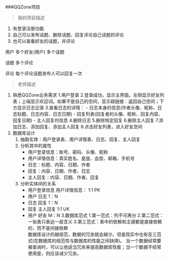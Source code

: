 ###QQZone项目
> 我的项目描述
1. 有登录注册功能
2. 自己可以发布话题、删除话题、回复评论自己话题的评论
3. 也可以查看好友的话题，并评论


用户
    多个好友(用户)
    多个话题

话题
    多个评论
    
评论
    每个评论话题发布人可以回复一次
    
> 老师描述
1. 熟悉QQZone业务需求
    1.用户登录
    2.登录成功，显示主界面。左侧显示好友列表；上端显示欢迎词。如果不是自己的空间，显示超链接：返回自己空间；下方显示日志记录
    3.查看日志的详情：
        - 日志本身的信息(作者头像、昵称、日志标题、日志内容、日志日期)
        - 回复列表(回复者的头像、昵称、回复内容、回复日期)
        - 主人回复的信息
    4.删除日志
    5.删除特定回复
    6.删除主人回复
    7.添加日志、添加回复、添加主人回复
    8.点击好友列表，进入好友空间
2. 数据库设计
    1. 抽取实体：用户登录表、用户详情表、日志、回复、主人回复
    2. 分析其中的属性
        - 用户登录信息：账号、密码、头像、昵称
        - 用户详情信息：真实姓名、星座、血型、邮箱、手机号
        - 日志：标题、内容、日期、作者
        - 回复：内容、日期、作者、日志
        - 主人回复：内容、日期、作者、回复
    3. 分析实体间的关系
        - 用户登录信息  用户详情信息：  1:1   PK
        - 用户         日志           1：N
        - 日志         回复           1：N
        - 回复         主人回复       1:1    UK
        - 用户         好友           M：N
3.数据库范式
    1.第一范式：列不可再分
    2.第二范式：一张表只表达一层含义
    3.第三范式：表中的依赖和主键都是直接依赖的，而不是间接依赖    
    数据库设计的越规范，数据的冗余就会越少。但是现实中也有反三范式(在数据库的规范性与数据库的性能之间抉择)。
    当一个数据经常要被查询时，可以让他适当冗余来提高数据库性能；当一个数据不经常使用是，则应该减少冗余。
